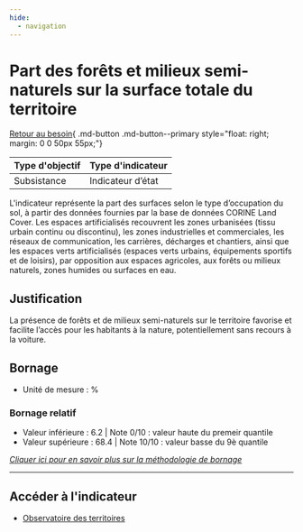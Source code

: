 ```yaml
---
hide:
  - navigation
---
```


# Part des forêts et milieux semi-naturels sur la surface totale du territoire

[Retour au besoin](https://konsilion.github.io/diag360/pages/besoins/be3){ .md-button .md-button--primary style="float: right; margin: 0 0 50px 55px;"}

|Type d'objectif|Type d'indicateur|
|--|--|
|Subsistance|Indicateur d’état|

L'indicateur représente la part des surfaces selon le type d’occupation du sol, à partir des  données  fournies  par  la  base  de  données  CORINE  Land  Cover.  Les  espaces artificialisés  recouvrent  les  zones  urbanisées (tissu urbain continu ou discontinu), les zones  industrielles  et  commerciales,  les  réseaux  de  communication,  les  carrières, décharges et chantiers, ainsi que les espaces verts artificialisés (espaces verts urbains, équipements sportifs et de loisirs), par opposition aux espaces agricoles, aux forêts ou milieux naturels, zones humides ou surfaces en eau. 


## Justification

La  présence  de  forêts  et  de  milieux  semi-naturels  sur  le  territoire favorise et facilite l’accès pour les habitants à la nature, potentiellement sans recours à la voiture.  

## Bornage

* Unité de mesure : %

### Bornage relatif

* Valeur inférieure : 6.2 | Note 0/10 : valeur haute du premeir quantile
* Valeur supérieure : 68.4 | Note 10/10 : valeur basse du 9è quantile
  
*[Cliquer ici pour en savoir plus sur la méthodologie de bornage](https://konsilion.github.io/diag360/pages/indicateurs/methode_bornage)*

---

## Accéder à l'indicateur

- [Observatoire des territoires](https://www.observatoire-des-territoires.gouv.fr/outils/cartographie-interactive/#c=indicator&f=3&i=occup_sol.p_surf_occup_sol&s=2018&view=map73)
